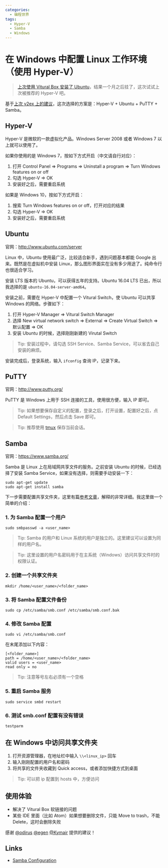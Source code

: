 ```yaml
---
categories:
  - 编程世界
tags:
  - Hyper-V
  - Samba
  - Windows
---
```


# 在 Windows 中配置 Linux 工作环境（使用 Hyper-V）

> [上次使用 Vitural Box 安装了 Ubuntu](http://blog.xcatliu.com/2016/04/21/setup-linux-workspace-in-windows/)，结果一个月之后挂了，这次试试上次被推荐的 Hyper-V 吧。

基于[上次 v2ex 上的建议](https://v2ex.com/t/274202)，这次选择的方案是：Hyper-V + Ubuntu + PuTTY + Samba。

## Hyper-V

Hyper-V 是微软的一款虚拟化产品。Windows Server 2008 或者 Windows 7 以上就可以使用了。

如果你使用的是 Windows 7，按如下方式开启（中文请自行对应）：

1. 打开 Control Panel => Programs => Uninstall a program => Turn Windows features on or off
2. 勾选 Hyper-V => OK
3. 安装好之后，需要重启系统

如果是 Windows 10，按如下方式开启：

1. 搜索 Turn Windows features on or off，打开对应的结果
2. 勾选 Hyper-V => OK
3. 安装好之后，需要重启系统

## Ubuntu

官网：http://www.ubuntu.com/server

Linux 中，Ubuntu 使用最广泛，比较适合新手，遇到问题基本都能 Google 出来。既然是在虚拟机中安装 Linux，那么图形界面实在没有多少用途了。纯命令行也很适合学习。

安装 LTS 版本的 Ubuntu，可以获得五年的支持。Ubuntu 16.04 LTS 已出，所以我选择的是 `ubuntu-16.04-server-amd64`。

安装之前，需要在 Hyper-V 中配置一个 Vitural Switch，使 Ubuntu 可以共享 Windows 的网络。步骤如下：

1. 打开 Hyper-V Manager => Vitural Switch Manager
2. 选择 New virtual network switch => External => Create Virtual Switch => 默认配置 => OK
3. 安装 Ubuntu 的时候，选择刚刚新建的 Virutal Switch

> Tip: 安装过程中，请勾选 SSH Service、Samba Service，可以省去自己安装的麻烦。

安装完成后，登录系统，输入 `ifconfig` 查询 IP，记录下来。

## PuTTY

官网：http://www.putty.org/

PuTTY 是 Windows 上用于 SSH 连接的工具，使用很方便，输入 IP 即可。

> Tip: 如果想要保存自定义的配置，登录之后，打开设置，配置好之后，点 Default Settings，然后点击 Save 即可。

> Tip: 推荐使用 [tmux](https://tmux.github.io/) 保存当前会话。

## Samba

官网：https://www.samba.org/

Samba 是 Linux 上在局域网共享文件的服务。之前安装 Ubuntu 的时候，已经选择了安装 Samba Service，如果没有选择，则需要手动安装一下：

```shell
sudo apt-get update
sudo apt-get install samba
```

下一步需要配置共享文件夹，这里有篇[参考文章][Samba Configuration]，解释的非常详细。我这里做一个简单的介绍：

### 1. 为 Samba 配置一个用户

```shell
sudo smbpasswd -a <user_name>
```

> Tip: Samba 的用户和 Linux 系统的用户是独立的。这里建议可以设置为同样的用户名。

> Tip: 这里设置的用户名密码用于在主系统（Windows）访问共享文件时的权限认证。

### 2. 创建一个共享文件夹

```shell
mkdir /home/<user_name>/<folder_name>
```

### 3. 将 Samba 配置文件备份

```shell
sudo cp /etc/samba/smb.conf /etc/samba/smb.conf.bak
```

### 4. 修改 Samba 配置

```shell
sudo vi /etc/samba/smb.conf
```

在末尾添加以下内容：

```shell
[<folder_name>]
path = /home/<user_name>/<folder_name>
valid users = <user_name>
read only = no
```

> Tip: 注意等号左右必须有一个空格

### 5. 重启 Samba 服务

```shell
sudo service smbd restart
```

### 6. 测试 smb.conf 配置有没有错误

```shell
testparm
```

## 在 Windows 中访问共享文件夹

1. 打开资源管理器，在地址栏中输入 `\\<linux_ip>` 回车
2. 输入刚刚配置的用户名和密码
3. 将共享的文件夹收藏到 Quick access，或者添加快捷方式到桌面

> Tip: 可以把 ip 配置到 hosts 中，方便访问

## 使用体验

- 解决了 Vitural Box 软链接的问题
- 某些 IDE 里面（比如 Atom）如果想要删除文件，只能 Move to trash，不能 Delete，这时会删除失败

感谢 [@odirus](https://v2ex.com/member/odirus) [@egen](https://v2ex.com/member/egen) [@Kymair](https://v2ex.com/member/Kymair) 提供的建议！

## Links

- [Samba Configuration][]

[Samba Configuration]: https://help.ubuntu.com/community/How%20to%20Create%20a%20Network%20Share%20Via%20Samba%20Via%20CLI%20(Command-line%20interface/Linux%20Terminal)%20-%20Uncomplicated,%20Simple%20and%20Brief%20Way!
